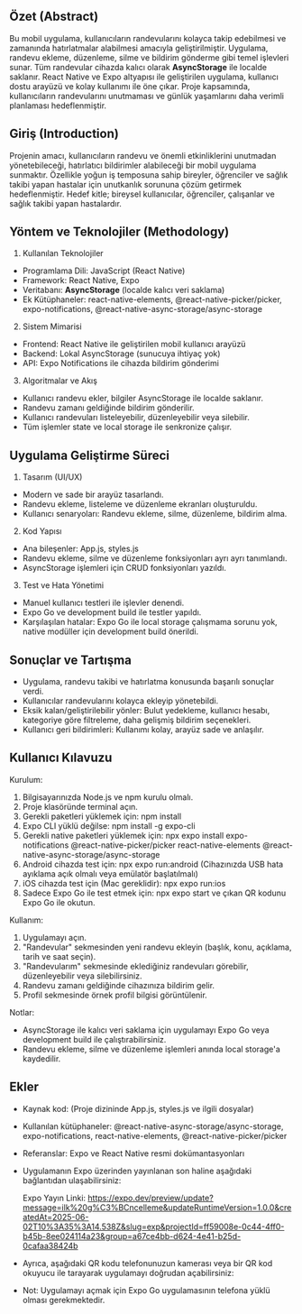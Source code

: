 Özet (Abstract)
----------------
Bu mobil uygulama, kullanıcıların randevularını kolayca takip edebilmesi ve zamanında hatırlatmalar alabilmesi amacıyla geliştirilmiştir. Uygulama, randevu ekleme, düzenleme, silme ve bildirim gönderme gibi temel işlevleri sunar. Tüm randevular cihazda kalıcı olarak **AsyncStorage** ile localde saklanır. React Native ve Expo altyapısı ile geliştirilen uygulama, kullanıcı dostu arayüzü ve kolay kullanımı ile öne çıkar. Proje kapsamında, kullanıcıların randevularını unutmaması ve günlük yaşamlarını daha verimli planlaması hedeflenmiştir.

Giriş (Introduction)
---------------------
Projenin amacı, kullanıcıların randevu ve önemli etkinliklerini unutmadan yönetebileceği, hatırlatıcı bildirimler alabileceği bir mobil uygulama sunmaktır. Özellikle yoğun iş temposuna sahip bireyler, öğrenciler ve sağlık takibi yapan hastalar için unutkanlık sorununa çözüm getirmek hedeflenmiştir. Hedef kitle; bireysel kullanıcılar, öğrenciler, çalışanlar ve sağlık takibi yapan hastalardır.

Yöntem ve Teknolojiler (Methodology)
-------------------------------------
1. Kullanılan Teknolojiler
- Programlama Dili: JavaScript (React Native)
- Framework: React Native, Expo
- Veritabanı: **AsyncStorage** (localde kalıcı veri saklama)
- Ek Kütüphaneler: react-native-elements, @react-native-picker/picker, expo-notifications, @react-native-async-storage/async-storage

2. Sistem Mimarisi
- Frontend: React Native ile geliştirilen mobil kullanıcı arayüzü
- Backend: Lokal AsyncStorage (sunucuya ihtiyaç yok)
- API: Expo Notifications ile cihazda bildirim gönderimi

3. Algoritmalar ve Akış
- Kullanıcı randevu ekler, bilgiler AsyncStorage ile localde saklanır.
- Randevu zamanı geldiğinde bildirim gönderilir.
- Kullanıcı randevuları listeleyebilir, düzenleyebilir veya silebilir.
- Tüm işlemler state ve local storage ile senkronize çalışır.

Uygulama Geliştirme Süreci
--------------------------
1. Tasarım (UI/UX)
- Modern ve sade bir arayüz tasarlandı.
- Randevu ekleme, listeleme ve düzenleme ekranları oluşturuldu.
- Kullanıcı senaryoları: Randevu ekleme, silme, düzenleme, bildirim alma.

2. Kod Yapısı
- Ana bileşenler: App.js, styles.js
- Randevu ekleme, silme ve düzenleme fonksiyonları ayrı ayrı tanımlandı.
- AsyncStorage işlemleri için CRUD fonksiyonları yazıldı.

3. Test ve Hata Yönetimi
- Manuel kullanıcı testleri ile işlevler denendi.
- Expo Go ve development build ile testler yapıldı.
- Karşılaşılan hatalar: Expo Go ile local storage çalışmama sorunu yok, native modüller için development build önerildi.

Sonuçlar ve Tartışma
---------------------
- Uygulama, randevu takibi ve hatırlatma konusunda başarılı sonuçlar verdi.
- Kullanıcılar randevularını kolayca ekleyip yönetebildi.
- Eksik kalan/geliştirilebilir yönler: Bulut yedekleme, kullanıcı hesabı, kategoriye göre filtreleme, daha gelişmiş bildirim seçenekleri.
- Kullanıcı geri bildirimleri: Kullanımı kolay, arayüz sade ve anlaşılır.

Kullanıcı Kılavuzu
------------------
Kurulum:
1. Bilgisayarınızda Node.js ve npm kurulu olmalı.
2. Proje klasöründe terminal açın.
3. Gerekli paketleri yüklemek için:
   npm install
4. Expo CLI yüklü değilse:
   npm install -g expo-cli
5. Gerekli native paketleri yüklemek için:
   npx expo install expo-notifications @react-native-picker/picker react-native-elements @react-native-async-storage/async-storage
6. Android cihazda test için:
   npx expo run:android
   (Cihazınızda USB hata ayıklama açık olmalı veya emülatör başlatılmalı)
7. iOS cihazda test için (Mac gereklidir):
   npx expo run:ios
8. Sadece Expo Go ile test etmek için:
   npx expo start
   ve çıkan QR kodunu Expo Go ile okutun.

Kullanım:
1. Uygulamayı açın.
2. "Randevular" sekmesinden yeni randevu ekleyin (başlık, konu, açıklama, tarih ve saat seçin).
3. "Randevularım" sekmesinde eklediğiniz randevuları görebilir, düzenleyebilir veya silebilirsiniz.
4. Randevu zamanı geldiğinde cihazınıza bildirim gelir.
5. Profil sekmesinde örnek profil bilgisi görüntülenir.

Notlar:
- AsyncStorage ile kalıcı veri saklama için uygulamayı Expo Go veya development build ile çalıştırabilirsiniz.
- Randevu ekleme, silme ve düzenleme işlemleri anında local storage'a kaydedilir.

Ekler
-----
- Kaynak kod: (Proje dizininde App.js, styles.js ve ilgili dosyalar)
- Kullanılan kütüphaneler: @react-native-async-storage/async-storage, expo-notifications, react-native-elements, @react-native-picker/picker
- Referanslar: Expo ve React Native resmi dokümantasyonları

- Uygulamanın Expo üzerinden yayınlanan son haline aşağıdaki bağlantıdan ulaşabilirsiniz:

  Expo Yayın Linki:
  https://expo.dev/preview/update?message=ilk%20g%C3%BCncelleme&updateRuntimeVersion=1.0.0&createdAt=2025-06-02T10%3A35%3A14.538Z&slug=exp&projectId=ff59008e-0c44-4ff0-b45b-8ee024114a23&group=a67ce4bb-d624-4e41-b25d-0cafaa38424b

- Ayrıca, aşağıdaki QR kodu telefonunuzun kamerası veya bir QR kod okuyucu ile tarayarak uygulamayı doğrudan açabilirsiniz:

- Not: Uygulamayı açmak için Expo Go uygulamasının telefona yüklü olması gerekmektedir. 
